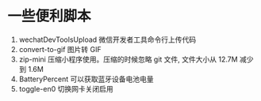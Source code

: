 # 一些便利脚本

1. wechatDevToolsUpload 微信开发者工具命令行上传代码
2. convert-to-gif 图片转 GIF
3. zip-mini 压缩小程序使用。压缩的时候忽略 git 文件, 文件大小从 12.7M 减少到 1.6M
4. BatteryPercent 可以获取蓝牙设备电池电量
5. toggle-en0 切换网卡关闭启用